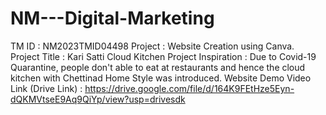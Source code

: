 # NM---Digital-Marketing
TM ID         : NM2023TMID04498
Project       : Website Creation using Canva.
Project Title : Kari Satti Cloud Kitchen
Project Inspiration : Due to Covid-19 Quarantine, people don't able to eat at restaurants and hence the cloud kitchen with Chettinad Home Style was introduced.
Website Demo Video Link (Drive Link) : https://drive.google.com/file/d/164K9FEtHze5Eyn-dQKMVtseE9Aq9QiYp/view?usp=drivesdk 
